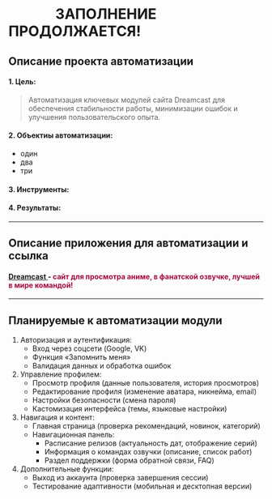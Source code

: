 #               ЗАПОЛНЕНИЕ ПРОДОЛЖАЕТСЯ!

## Описание проекта автоматизации
#### 1. Цель:
>Автоматизация ключевых модулей сайта Dreamcast для обеспечения стабильности работы, минимизации ошибок и улучшения пользовательского опыта.
#### 2. Объектиы автоматизации:
- один
- два
- три
#### 3. Инструменты:
#### 4. Результаты:
___
## Описание приложения для автоматизации и ссылка
#### <a href="https://dreamerscast.com/"> Dreamcast </a> - <span style="color:#a30a3d"> сайт для просмотра аниме, в фанатской озвучке, лучшей в мире командой! </span>
___

## Планируемые к автоматизации модули
1. Авторизация и аутентификация:
   - Вход через соцсети (Google, VK)
   - Функция «Запомнить меня»
   - Валидация данных и обработка ошибок
2. Управление профилем:
   - Просмотр профиля (данные пользователя, история просмотров)
   - Редактирование профиля (изменение аватара, никнейма, email)
   - Настройки безопасности (смена пароля)
   - Кастомизация интерфейса (темы, языковые настройки)
3. Навигация и контент:
   - Главная страница (проверка рекомендаций, новинок, категорий)
   - Навигационная панель:
     - Расписание релизов (актуальность дат, отображение серий)
     - Информация о командах озвучки (описание, список работ)
     - Раздел поддержки (форма обратной связи, FAQ)
4. Дополнительные функции:
   - Выход из аккаунта (проверка завершения сессии)
   - Тестирование адаптивности (мобильная и десктопная версии)